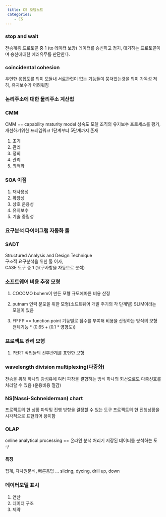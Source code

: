 ```yaml
---
 title: CS 오답노트
 categories: 
    - CS
---
```


### stop and wait 
전송계층 프로토콜 중 1 (to 데이터 보장) 
데이터를 송신하고 정지, 대기하는 프로토콜이며 
송신에대한 에러유무를 판단한다. 

### coincidental cohesion 
우연한 응집도를 의미 
모듈내 서로관련이 없는 기능들이 뭉쳐있는것을 의미
가독성 저하, 유지보수가 어려워짐 


### 논리주소에 대한 물리주소 계산법

### CMM 
CMM == capability maturity model 
성숙도 모델 
조직의 유지보수 프로세스를 평가, 개선하기위한 프레임워크 
1단계부터 5단계까지 존재 

1. 초기
2. 관리 
3. 정의 
4. 관리 
5. 최적화 

### SOA 이점 
1. 재사용성
2. 확장성
3. 상호 운용성 
4. 유지보수
5. 기술 중립성 

### 요구분석 다이어그램 자동화 툴
### SADT
Structured Analysis and Design Technique <br>
구조적 요구분석을 위한 툴 이자,  <br>
CASE 도구 중 1 (요구사항을 자동으로 분석) <br>

### 소프트웨어 비용 추정 모형 
1. COCOMO
bohem이 만든 모형 
규모에따른 비용 산정 

2. putnam
인력 분포을 위한 모형(소프트웨어 개발 주기의 각 단계별)
SLIM이라는 모델이 있음

3. FP
FP == function point 
기능별로 점수를 부여해 비용을 산정하는 방식의 모형 
전체기능 * (0.65 + (0.1 * 영향도))


### 프로젝트 관리 모형  
1. PERT
작업들의 선후관계를 표현한 모형

### wavelength division multiplexing(다중화)
전송을 위해 하나의 광섬유에 여러 파장을 결합하는 방식 
하나의 회선으로도 다중신호를 처리할 수 있음 (운용비용 절감)

### NS(Nassi-Schneiderman) chart 
프로젝트의 현 상황 파악및 진행 방향을 결정할 수 있는 도구 
프로젝트의 현 진행상황을 시각적으로 표현되어 용이함 

### OLAP
online analytical processing == 온라인 분석 처리기 
저장된 데이터를 분석하는 도구 
#### 특징 
집계, 다차원분석, 빠른응답 ... slicing, dycing, drill up, down 


### 데이터모델 표시
1. 연산 
2. 데이터 구조
3. 제약 

